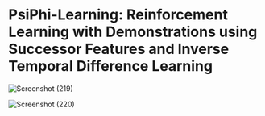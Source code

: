 # PsiPhi-Learning: Reinforcement Learning with Demonstrations using Successor Features and Inverse Temporal Difference Learning

![Screenshot (219)](https://github.com/user-attachments/assets/c9d50c03-1a09-4ecf-b4bc-89a332f1cef7)

![Screenshot (220)](https://github.com/user-attachments/assets/89f2e035-cfb2-4b4f-b1c4-d77c598223f7)
